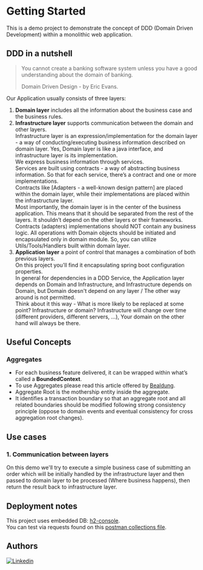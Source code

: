 # Getting Started

This is a demo project to demonstrate the concept of DDD (Domain Driven Development) 
within a monolithic web application.

## DDD in a nutshell

<blockquote><p>You cannot create a banking software system unless you have a good understanding about the domain of banking.</p>
<p>Domain Driven Design - by Eric Evans.</p>
</blockquote>

Our Application usually consists of three layers:
1. **Domain layer** includes all the information about the business case and the business rules.  
2. **Infrastructure layer** supports communication between the domain and other layers.  
Infrastructure layer is an expression/implementation for the domain layer - a way of conducting/executing business information described on domain layer.
Yes, Domain layer is like a java interface, and infrastructure layer is its implementation.  
We express business information through services.  
Services are built using contracts - a way of abstracting business information.
So that for each service, there’s a contract and one or more implementations.  
Contracts like [Adapters - a well-known design pattern] are placed within the domain layer, 
while their implementations are placed within the infrastructure layer.  
Most importantly, the domain layer is in the center of the business application. 
This means that it should be separated from the rest of the layers. 
It shouldn’t depend on the other layers or their frameworks. 
Contracts (adapters) implementations should NOT contain any business logic. 
All operations with Domain objects should be initiated and encapsulated only in domain module. 
So, you can utilize Utils/Tools/Handlers built within domain layer.  
3. **Application layer** a point of control that manages a combination of both previous layers.  
On this project you'll find it encapsulating spring boot configuration properties.   
In general for dependencies in a DDD Service, the Application layer depends on Domain and Infrastructure, 
and Infrastructure depends on Domain, but Domain doesn't depend on any layer / The other way around is not permitted.  
Think about it this way - What is more likely to be replaced at some point? Infrastructure or domain?
Infrastructure will change over time (different providers, different servers, …), 
Your domain on the other hand will always be there.

## Useful Concepts
### Aggregates
* For each business feature delivered, it can be wrapped within what’s called a **BoundedContext**.
* To use Aggregates please read this article offered by [Bealdung](https://baeldung-cn.com/java-modules-ddd-bounded-contexts).
* Aggregate Root is the mothership entity inside the aggregate.
* It identifies a transaction boundary so that an aggregate root and all related boundaries 
should be modified following strong consistency principle (oppose to domain events 
and eventual consistency for cross aggregation root changes).

## Use cases
### 1. Communication between layers
On this demo we'll try to execute a simple business case of submitting an order
which will be initially handled by the infrastructure layer and then passed
to domain layer to be processed (Where business happens), then return the result
back to infrastructure layer.
## Deployment notes
This project uses embedded DB: [h2-console](http://localhost:8081/h2-console).  
You can test via requests found on this [postman collections file](ddd.postman_collection.json).
## Authors
[![Linkedin](https://img.shields.io/badge/LinkedIn-0077B5?style=for-the-badge&logo=linkedin&logoColor=white&label=Muhammad%20Ali)](https://linkedin.com/in/zatribune)

